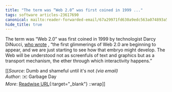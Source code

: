 ```yaml
---
title: "The term was “Web 2.0” was first coined in 1999 ..."
tags: software articles-23617690
canonical: mailto:reader-forwarded-email/67a29971fd630a9edc563a074893a5ad
hide_title: true
---
```


The term was “Web 2.0” was first coined in 1999 by technologist Darcy DiNucci, [who wrote](https://substack.com/redirect/e4cd5ce6-e938-4f18-b94a-2aa21489a556?j=eyJ1IjoiMXlmdTFqIn0.qYv5NVQwodvs9yAW1b9IqXxz-UTiPAUp4JXaRMXUArU) , “the first glimmerings of Web 2.0 are beginning to appear, and we are just starting to see how that embryo might develop. The Web will be understood not as screenfuls of text and graphics but as a transport mechanism, the ether through which interactivity happens.”


[[_Source_: Dumb and shameful until it's not _(via email)_<br>
_Author_: ✉️ Garbage Day<br>
_More_: [Readwise URL](https://readwise.io/open/462512058){:target="_blank"}
::wrap]]